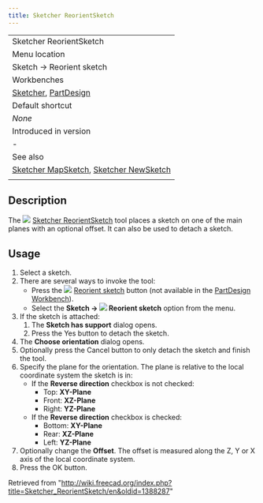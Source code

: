 ```yaml
---
title: Sketcher ReorientSketch
---
```


|                                                                                                                                |
| ------------------------------------------------------------------------------------------------------------------------------ |
| Sketcher ReorientSketch                                                                                                        |
| Menu location                                                                                                                  |
| Sketch → Reorient sketch                                                                                                       |
| Workbenches                                                                                                                    |
| [Sketcher](/Sketcher_Workbench "Sketcher Workbench"), [PartDesign](/PartDesign_Workbench "PartDesign Workbench")               |
| Default shortcut                                                                                                               |
| _None_                                                                                                                         |
| Introduced in version                                                                                                          |
| -                                                                                                                              |
| See also                                                                                                                       |
| [Sketcher MapSketch](/Sketcher_MapSketch "Sketcher MapSketch"), [Sketcher NewSketch](/Sketcher_NewSketch "Sketcher NewSketch") |
|                                                                                                                                |

## Description

The ![](/images/Sketcher_ReorientSketch.svg) [Sketcher ReorientSketch](/Sketcher_ReorientSketch "Sketcher ReorientSketch") tool places a sketch on one of the main planes with an optional offset. It can also be used to detach a sketch.

## Usage

1. Select a sketch.
2. There are several ways to invoke the tool:
   - Press the ![](/images/Sketcher_ReorientSketch.svg) [Reorient sketch](/Sketcher_ReorientSketch "Sketcher ReorientSketch") button (not available in the [PartDesign Workbench](/PartDesign_Workbench "PartDesign Workbench")).
   - Select the **Sketch → ![](/images/Sketcher_ReorientSketch.svg) Reorient sketch** option from the menu.
3. If the sketch is attached:
   1. The **Sketch has support** dialog opens.
   2. Press the Yes button to detach the sketch.
4. The **Choose orientation** dialog opens.
5. Optionally press the Cancel button to only detach the sketch and finish the tool.
6. Specify the plane for the orientation. The plane is relative to the local coordinate system the sketch is in:
   - If the **Reverse direction** checkbox is not checked:
     - Top: **XY-Plane**
     - Front: **XZ-Plane**
     - Right: **YZ-Plane**
   - If the **Reverse direction** checkbox is checked:
     - Bottom: **XY-Plane**
     - Rear: **XZ-Plane**
     - Left: **YZ-Plane**
7. Optionally change the **Offset**. The offset is measured along the Z, Y or X axis of the local coordinate system.
8. Press the OK button.

Retrieved from "<http://wiki.freecad.org/index.php?title=Sketcher_ReorientSketch/en&oldid=1388287>"
